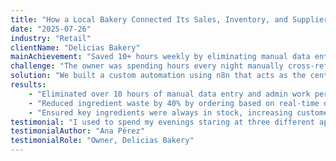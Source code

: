 ```yaml
---
title: "How a Local Bakery Connected Its Sales, Inventory, and Suppliers"
date: "2025-07-26"
industry: "Retail"
clientName: "Delicias Bakery"
mainAchievement: "Saved 10+ hours weekly by eliminating manual data entry"
challenge: "The owner was spending hours every night manually cross-referencing sales from their simple POS with a separate inventory spreadsheet and then drafting supplier emails. This led to ordering mistakes and wasted time that could have been spent on the business."
solution: "We built a custom automation using n8n that acts as the central hub for the bakery's operations. When a sale is made, the workflow instantly updates a master inventory list in Google Sheets and logs the transaction in their accounting software. Crucially, when an ingredient like flour drops below a set threshold, the system automatically generates and sends a purchase order to the correct supplier via email."
results:
    - "Eliminated over 10 hours of manual data entry and admin work per week."
    - "Reduced ingredient waste by 40% by ordering based on real-time data."
    - "Ensured key ingredients were always in stock, increasing customer satisfaction."
testimonial: "I used to spend my evenings staring at three different apps and a spreadsheet. Now, they all work together like a single, smart employee. SmartNode gave me my evenings back to focus on what I love—baking."
testimonialAuthor: "Ana Pérez"
testimonialRole: "Owner, Delicias Bakery"
---
```


